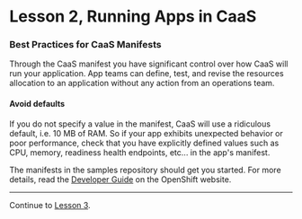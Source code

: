 # Lesson 2, Running Apps in CaaS

### Best Practices for CaaS Manifests

Through the CaaS manifest you have significant control over how CaaS will run your application. App teams can define, test, and revise the resources allocation to an application without any action from an operations team.

#### Avoid defaults

If you do not specify a value in the manifest, CaaS will use a ridiculous default, i.e. 10 MB of RAM. So if your app exhibits unexpected behavior or poor performance, check that you have explicitly defined values such as CPU, memory, readiness health endpoints, etc... in the app's manifest.

The manifests in the samples repository should get you started. For more details, read the [Developer Guide](https://docs.openshift.com/container-platform/3.11/dev_guide) on the OpenShift website.

---  

Continue to [Lesson 3](./lesson3.1.md).
